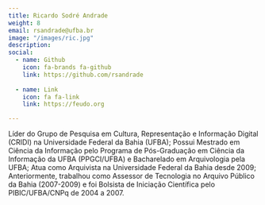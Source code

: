 ```yaml
---
title: Ricardo Sodré Andrade
weight: 8
email: rsandrade@ufba.br
image: "/images/ric.jpg"
description: 
social:
  - name: Github
    icon: fa-brands fa-github
    link: https://github.com/rsandrade
    
  - name: Link
    icon: fa fa-link
    link: https://feudo.org

---
```


Líder do Grupo de Pesquisa em Cultura, Representação e Informação Digital (CRIDI) na Universidade Federal da Bahia (UFBA); Possui Mestrado em Ciência da Informação pelo Programa de Pós-Graduação em Ciência da Informação da UFBA (PPGCI/UFBA) e Bacharelado em Arquivologia pela UFBA; Atua como Arquivista na Universidade Federal da Bahia desde 2009; Anteriormente, trabalhou como Assessor de Tecnologia no Arquivo Público da Bahia (2007-2009) e foi Bolsista de Iniciação Científica pelo PIBIC/UFBA/CNPq de 2004 a 2007.
